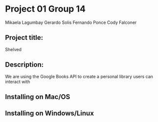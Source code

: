 # Project 01 Group 14
Mikaela Lagumbay
Gerardo Solis
Fernando Ponce
Cody Falconer

## Project title: 
Shelved
## Description: 
We are using the Google Books API 
to create a personal library users can interact with 

## Installing on Mac/OS

## Installing on Windows/Linux
